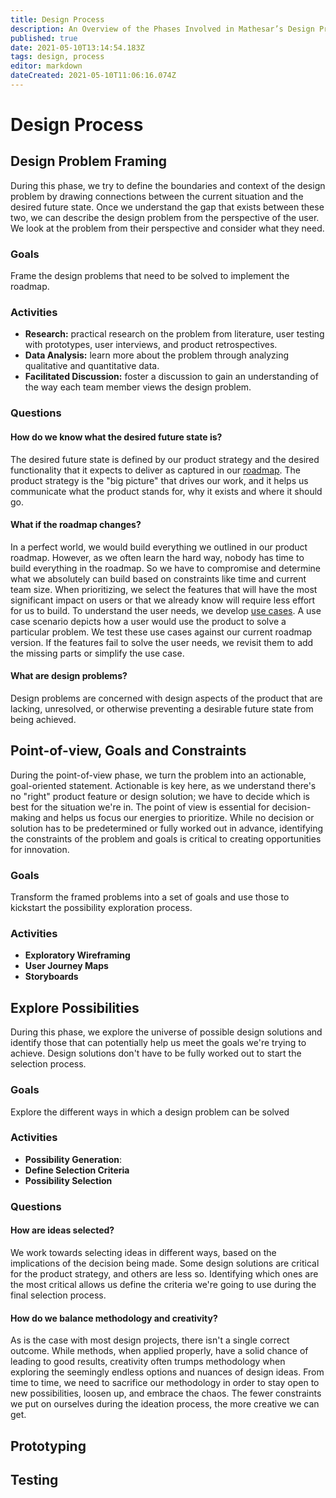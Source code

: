```yaml
---
title: Design Process
description: An Overview of the Phases Involved in Mathesar’s Design Process
published: true
date: 2021-05-10T13:14:54.183Z
tags: design, process
editor: markdown
dateCreated: 2021-05-10T11:06:16.074Z
---
```


# Design Process


## Design Problem Framing
During this phase, we try to define the boundaries and context of the design problem by drawing connections between the current situation and the desired future state. Once we understand the gap that exists between these two, we can describe the design problem from the perspective of the user. We look at the problem from their perspective and consider what they need.

### Goals
Frame the design problems that need to be solved to implement the roadmap.

### Activities
- **Research:** practical research on the problem from literature, user testing with prototypes, user interviews, and product retrospectives.
- **Data Analysis:** learn more about the problem through analyzing qualitative and quantitative data.
- **Facilitated Discussion:** foster a discussion to gain an understanding of the way each team member views the design problem.

### Questions
#### How do we know what the desired future state is?
The desired future state is defined by our product strategy and the desired functionality that it expects to deliver as captured in our [roadmap](/product/roadmap). The product strategy is the "big picture" that drives our work, and it helps us communicate what the product stands for, why it exists and where it should go.

#### What if the roadmap changes?
In a perfect world, we would build everything we outlined in our product roadmap. However, as we often learn the hard way, nobody has time to build everything in the roadmap. So we have to compromise and determine what we absolutely can build based on constraints like time and current team size.
When prioritizing, we select the features that will have the most significant impact on users or that we already know will require less effort for us to build.
To understand the user needs, we develop [use cases](/design/exploration/use-cases/overview). A use case scenario depicts how a user would use the product to solve a particular problem. We test these use cases against our current roadmap version. If the features fail to solve the user needs, we revisit them to add the missing parts or simplify the use case.

#### What are design problems?
Design problems are concerned with design aspects of the product that are lacking, unresolved, or otherwise preventing a desirable future state from being achieved.


## Point-of-view, Goals and Constraints
During the point-of-view phase, we turn the problem into an actionable, goal-oriented statement. Actionable is key here, as we understand there's no "right" product feature or design solution; we have to decide which is best for the situation we're in. The point of view is essential for decision-making and helps us focus our energies to prioritize. While no decision or solution has to be predetermined or fully worked out in advance, identifying the constraints of the problem and goals is critical to creating opportunities for innovation.

### Goals
Transform the framed problems into a set of goals and use those to kickstart the possibility exploration process. 

### Activities
- **Exploratory Wireframing**
- **User Journey Maps**
- **Storyboards**

## Explore Possibilities
During this phase, we explore the universe of possible design solutions and identify those that can potentially help us meet the goals we're trying to achieve. Design solutions don't have to be fully worked out to start the selection process.

### Goals
Explore the different ways in which a design problem can be solved 

### Activities
- **Possibility Generation**: 
- **Define Selection Criteria**
- **Possibility Selection**

### Questions
#### How are ideas selected?
We work towards selecting ideas in different ways, based on the implications of the decision being made. Some design solutions are critical for the product strategy, and others are less so. Identifying which ones are the most critical allows us define the criteria we're going to use during the final selection process.
#### How do we balance methodology and creativity?
As is the case with most design projects, there isn't a single correct outcome. While methods, when applied properly, have a solid chance of leading to good results, creativity often trumps methodology when exploring the seemingly endless options and nuances of design ideas. From time to time, we need to sacrifice our methodology in order to stay open to new possibilities, loosen up, and embrace the chaos. The fewer constraints we put on ourselves during the ideation process, the more creative we can get.

## Prototyping


## Testing